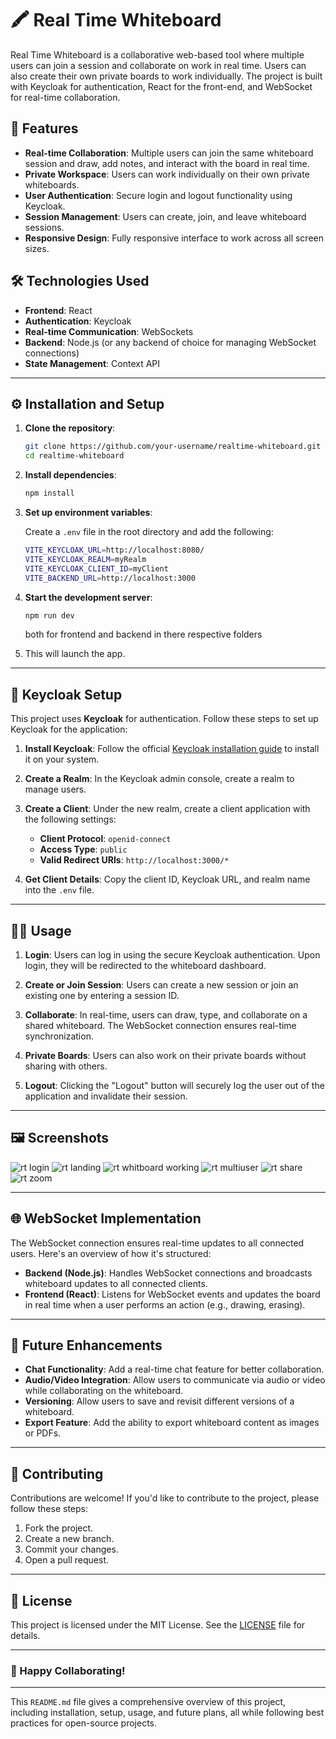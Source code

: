 # 🖍️ Real Time Whiteboard

Real Time Whiteboard is a collaborative web-based tool where multiple users can join a session and collaborate on work in real time. Users can also create their own private boards to work individually. The project is built with Keycloak for authentication, React for the front-end, and WebSocket for real-time collaboration.

## 🚀 Features

- **Real-time Collaboration**: Multiple users can join the same whiteboard session and draw, add notes, and interact with the board in real time.
- **Private Workspace**: Users can work individually on their own private whiteboards.
- **User Authentication**: Secure login and logout functionality using Keycloak.
- **Session Management**: Users can create, join, and leave whiteboard sessions.
- **Responsive Design**: Fully responsive interface to work across all screen sizes.

## 🛠️ Technologies Used

- **Frontend**: React
- **Authentication**: Keycloak
- **Real-time Communication**: WebSockets
- **Backend**: Node.js (or any backend of choice for managing WebSocket connections)
- **State Management**: Context API

---

## ⚙️ Installation and Setup

1. **Clone the repository**:
   ```bash
   git clone https://github.com/your-username/realtime-whiteboard.git
   cd realtime-whiteboard
   ```

2. **Install dependencies**:
   ```bash
   npm install
   ```

3. **Set up environment variables**:

   Create a `.env` file in the root directory and add the following:

   ```bash
   VITE_KEYCLOAK_URL=http://localhost:8080/
   VITE_KEYCLOAK_REALM=myRealm
   VITE_KEYCLOAK_CLIENT_ID=myClient
   VITE_BACKEND_URL=http://localhost:3000
   ```

4. **Start the development server**:
   ```bash
   npm run dev 
   ```
   both for frontend and backend in there respective folders

5.  This will launch the app.

---

## 🔐 Keycloak Setup

This project uses **Keycloak** for authentication. Follow these steps to set up Keycloak for the application:

1. **Install Keycloak**: Follow the official [Keycloak installation guide](https://www.keycloak.org/getting-started) to install it on your system.

2. **Create a Realm**: In the Keycloak admin console, create a realm to manage users.

3. **Create a Client**: Under the new realm, create a client application with the following settings:
   - **Client Protocol**: `openid-connect`
   - **Access Type**: `public`
   - **Valid Redirect URIs**: `http://localhost:3000/*`

4. **Get Client Details**: Copy the client ID, Keycloak URL, and realm name into the `.env` file.

---

## 👨‍💻 Usage

1. **Login**: Users can log in using the secure Keycloak authentication. Upon login, they will be redirected to the whiteboard dashboard.
   
2. **Create or Join Session**: Users can create a new session or join an existing one by entering a session ID.

3. **Collaborate**: In real-time, users can draw, type, and collaborate on a shared whiteboard. The WebSocket connection ensures real-time synchronization.

4. **Private Boards**: Users can also work on their private boards without sharing with others.

5. **Logout**: Clicking the "Logout" button will securely log the user out of the application and invalidate their session.

---
## 🖼️ Screenshots
![rt login](https://github.com/user-attachments/assets/56ac3270-ce47-471e-b528-251f64360acf)
![rt landing](https://github.com/user-attachments/assets/51fe3630-26e8-4790-9a30-1daf514d9bc8)
![rt whitboard working](https://github.com/user-attachments/assets/99f3a303-b093-4ae5-8933-b6f56e6a0dca)
![rt multiuser](https://github.com/user-attachments/assets/1b25b256-79cd-4434-a9ae-01da4f356bb2)
![rt share](https://github.com/user-attachments/assets/2c1bf5fa-c9fb-4343-b18b-40d2ac3c7758)
![rt zoom](https://github.com/user-attachments/assets/05f3e882-7709-4516-b0bc-fce59b8f3318)

---
## 🌐 WebSocket Implementation

The WebSocket connection ensures real-time updates to all connected users. Here's an overview of how it's structured:

- **Backend (Node.js)**: Handles WebSocket connections and broadcasts whiteboard updates to all connected clients.
- **Frontend (React)**: Listens for WebSocket events and updates the board in real time when a user performs an action (e.g., drawing, erasing).

---

## 🧩 Future Enhancements

- **Chat Functionality**: Add a real-time chat feature for better collaboration.
- **Audio/Video Integration**: Allow users to communicate via audio or video while collaborating on the whiteboard.
- **Versioning**: Allow users to save and revisit different versions of a whiteboard.
- **Export Feature**: Add the ability to export whiteboard content as images or PDFs.

---

## 👥 Contributing

Contributions are welcome! If you'd like to contribute to the project, please follow these steps:

1. Fork the project.
2. Create a new branch.
3. Commit your changes.
4. Open a pull request.

---

## 📝 License

This project is licensed under the MIT License. See the [LICENSE](LICENSE) file for details.

---

### 🎉 Happy Collaborating!

---

This `README.md` file gives a comprehensive overview of this project, including installation, setup, usage, and future plans, all while following best practices for open-source projects.
